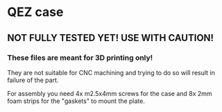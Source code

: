 # QEZ case

## NOT FULLY TESTED YET! USE WITH CAUTION!

### These files are meant for 3D printing only! 

They are not suitable for CNC machining and trying to do so will result in failure of the part.

For assembly you need 4x m2.5x4mm screws for the case and 8x 2mm foam strips for the "gaskets" to mount the plate.